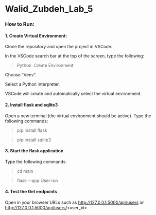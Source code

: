 # Walid_Zubdeh_Lab_5

### How to Run:

#### 1. Create Virtual Environment:

Clone the repository and open the project in VSCode.

In the VSCode search bar at the top of the screen, type the following:

  >Python: Create Environment

Choose “Venv”.

Select a Python interpreter.

VSCode will create and automatically select the virtual environment.

#### 2. Install flask and sqlite3

Open a new terminal (the virtual environment should be active).
Type the following commands:

  >pip install flask

  >pip install sqlite3

#### 3. Start the flask application

Type the following commands:

  >cd main

  >flask --app User run

#### 4. Test the Get endpoints

Open in your browser URLs such as http://127.0.0.1:5000/api/users or http://127.0.0.1:5000/api/users/<user_id>
